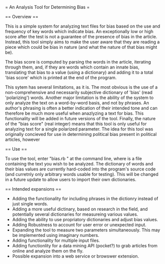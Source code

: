 = An Analysis Tool for Determining Bias =

== Overview ==

This is a simple system for analyzing text files for bias based on the use and frequency of key words which indicate bias. An exceptionally low or high score after the test is not a guarantee of the presence of bias in the article. Instead, this tool simply aims to make the user aware that they are reading a piece which could be bias in nature (and what the nature of that bias might be).

The bias score is computed by parsing the words in the article, iterating through them, and, if they are words which contain an innate bias, translating that bias to a value (using a dictionary) and adding it to a total 'bias score' which is printed at the end of the program.

This sytem has several limitations, as it is. The most obvious is the use of a non-comprehensive and necessarily subjective dictionary of 'bias' (read 'polarizing') words. Another major limitation is the ability of the system to only analyze the text on a word-by-word basis, and not by phrases. An author's phrasing is often a better indication of their intended tone and can therefore be much more useful when anazlyzing a text for bias. This functionality will be added in future versions of the tool. Finally, the nature of the "bias score" (real integer) means that this tool is only useful for analyzing text for a single polarized parameter. The idea for this tool was originally concieved for use in determining political bias present in political articles, however 

== Use ==

To use the tool, enter "bias.rb <TEXTFILE>" at the command line, where <TEXTFILE> is a file containing the text you wish to be analyzed. The dictionary of words and their bias values are currently hard-coded into the program's source code (and curretnly only arbitrary words usable for testing). This will be changed in a future update to allow users to import their own dictionaries.

== Intended expansions ==

* Adding the functionality for including phrases in the dictionry instead of just single words.
* Adding a more useful dictinary, based on research in the field, and potentially several dictionaries for measureing various values.
* Adding the ability to use propriatory dictionaries and adjust bias values.
* Adding Robustness to account for user error or unexpected input.
* Expanding the tool to measure two parameters simultaneously. This may be implemented using imaginary numbers.
* Adding functionality for multiple input files.
* Adding functionlity for a data mining API (pocket?) to grab articles from online and analyze them on the fly.
* Possible expansion into a web service or browswer extension.
